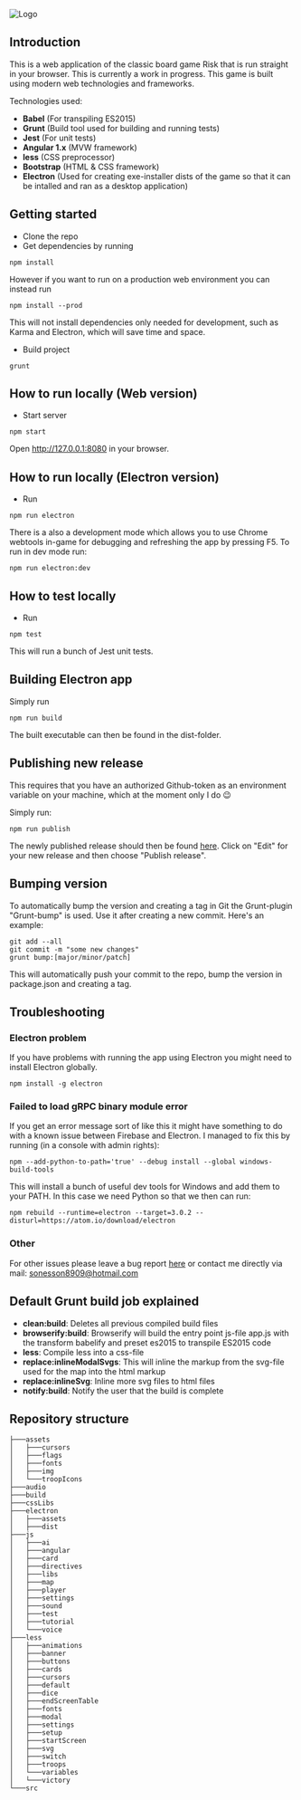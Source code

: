 ![Logo](https://raw.githubusercontent.com/ToWelie89/TotalRisk/master/assets/logo.png)

## Introduction

This is a web application of the classic board game Risk that is run straight in your browser. This is currently a work in progress. This game is built using modern web technologies and frameworks.

Technologies used:

- **Babel** (For transpiling ES2015)
- **Grunt** (Build tool used for building and running tests)
- **Jest** (For unit tests)
- **Angular 1.x** (MVW framework)
- **less** (CSS preprocessor)
- **Bootstrap** (HTML & CSS framework)
- **Electron** (Used for creating exe-installer dists of the game so that it can be intalled and ran as a desktop application)

## Getting started

- Clone the repo
- Get dependencies by running

```
npm install
```

However if you want to run on a production web environment you can instead run

```
npm install --prod
```

This will not install dependencies only needed for development, such as Karma and Electron, which will save time and space.

- Build project

```
grunt
```

## How to run locally (Web version)

- Start server

```
npm start
```
Open http://127.0.0.1:8080 in your browser.

## How to run locally (Electron version)

- Run

```
npm run electron
```

There is a also a development mode which allows you to use Chrome webtools in-game for debugging and refreshing the app by pressing F5. To run in dev mode run:

```
npm run electron:dev
```

## How to test locally

- Run

```
npm test
```

This will run a bunch of Jest unit tests.

## Building Electron app

Simply run

```
npm run build
```

The built executable can then be found in the dist-folder.

## Publishing new release

This requires that you have an authorized Github-token as an environment variable on your machine, which at the moment only I do :wink:

Simply run:

```
npm run publish
```

The newly published release should then be found [here](https://github.com/ToWelie89/TotalRisk/releases/). Click on "Edit" for your new release and then choose "Publish release".

## Bumping version

To automatically bump the version and creating a tag in Git the Grunt-plugin "Grunt-bump" is used. Use it after creating a new commit. Here's an example:

```
git add --all
git commit -m "some new changes"
grunt bump:[major/minor/patch]
```

This will automatically push your commit to the repo, bump the version in package.json and creating a tag.

## Troubleshooting

### Electron problem

If you have problems with running the app using Electron you might need to install Electron globally.

```
npm install -g electron
```

### Failed to load gRPC binary module error

If you get an error message sort of like this it might have something to do with a known issue between Firebase and Electron. I managed to fix this by running (in a console with admin rights):

```
npm --add-python-to-path='true' --debug install --global windows-build-tools
```

This will install a bunch of useful dev tools for Windows and add them to your PATH. In this case we need Python so that we then can run:

```
npm rebuild --runtime=electron --target=3.0.2 --disturl=https://atom.io/download/electron
```

### Other

For other issues please leave a bug report [here](https://github.com/ToWelie89/TotalRisk/issues) or contact me directly via mail: sonesson8909@hotmail.com

## Default Grunt build job explained

+ **clean:build**: Deletes all previous compiled build files
+ **browserify:build**: Browserify will build the entry point js-file app.js with the transform babelify and preset es2015 to transpile ES2015 code
+ **less**: Compile less into a css-file
+ **replace:inlineModalSvgs**: This will inline the markup from the svg-file used for the map into the html markup
+ **replace:inlineSvg**: Inline more svg files to html files
+ **notify:build**: Notify the user that the build is complete

## Repository structure
```
├───assets
│   ├───cursors
│   ├───flags
│   ├───fonts
│   ├───img
│   └───troopIcons
├───audio
├───build
├───cssLibs
├───electron
│   ├───assets
│   ├───dist
├───js
│   ├───ai
│   ├───angular
│   ├───card
│   ├───directives
│   ├───libs
│   ├───map
│   ├───player
│   ├───settings
│   ├───sound
│   ├───test
│   ├───tutorial
│   └───voice
├───less
│   ├───animations
│   ├───banner
│   ├───buttons
│   ├───cards
│   ├───cursors
│   ├───default
│   ├───dice
│   ├───endScreenTable
│   ├───fonts
│   ├───modal
│   ├───settings
│   ├───setup
│   ├───startScreen
│   ├───svg
│   ├───switch
│   ├───troops
│   └───variables
│   └───victory
└───src
```
